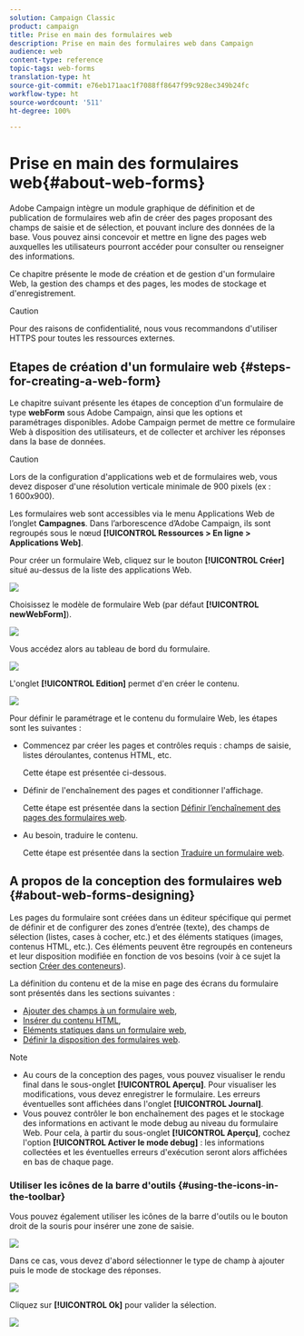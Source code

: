 ```yaml
---
solution: Campaign Classic
product: campaign
title: Prise en main des formulaires web
description: Prise en main des formulaires web dans Campaign
audience: web
content-type: reference
topic-tags: web-forms
translation-type: ht
source-git-commit: e76eb171aac1f7088ff8647f99c928ec349b24fc
workflow-type: ht
source-wordcount: '511'
ht-degree: 100%

---
```



# Prise en main des formulaires web{#about-web-forms}

Adobe Campaign intègre un module graphique de définition et de publication de formulaires web afin de créer des pages proposant des champs de saisie et de sélection, et pouvant inclure des données de la base. Vous pouvez ainsi concevoir et mettre en ligne des pages web auxquelles les utilisateurs pourront accéder pour consulter ou renseigner des informations.

Ce chapitre présente le mode de création et de gestion d&#39;un formulaire Web, la gestion des champs et des pages, les modes de stockage et d&#39;enregistrement.

>[!CAUTION]
>
>Pour des raisons de confidentialité, nous vous recommandons d&#39;utiliser HTTPS pour toutes les ressources externes.

## Etapes de création d&#39;un formulaire web {#steps-for-creating-a-web-form}

Le chapitre suivant présente les étapes de conception d&#39;un formulaire de type **webForm** sous Adobe Campaign, ainsi que les options et paramétrages disponibles. Adobe Campaign permet de mettre ce formulaire Web à disposition des utilisateurs, et de collecter et archiver les réponses dans la base de données.

>[!CAUTION]
>
>Lors de la configuration d&#39;applications web et de formulaires web, vous devez disposer d&#39;une résolution verticale minimale de 900 pixels (ex : 1 600x900).

Les formulaires web sont accessibles via le menu Applications Web de l’onglet **Campagnes**. Dans l’arborescence d’Adobe Campaign, ils sont regroupés sous le nœud **[!UICONTROL Ressources > En ligne > Applications Web]**.

Pour créer un formulaire Web, cliquez sur le bouton **[!UICONTROL Créer]** situé au-dessus de la liste des applications Web.

![](assets/webapp_create_new.png)

Choisissez le modèle de formulaire Web (par défaut **[!UICONTROL newWebForm]**).

![](assets/s_ncs_admin_survey_select_template.png)

Vous accédez alors au tableau de bord du formulaire.

![](assets/webapp_empty_dashboard.png)

L&#39;onglet **[!UICONTROL Edition]** permet d&#39;en créer le contenu.

![](assets/webapp_edit_tab.png)

Pour définir le paramétrage et le contenu du formulaire Web, les étapes sont les suivantes :

* Commencez par créer les pages et contrôles requis : champs de saisie, listes déroulantes, contenus HTML, etc.

   Cette étape est présentée ci-dessous.

* Définir de l&#39;enchaînement des pages et conditionner l&#39;affichage.

   Cette étape est présentée dans la section [Définir l’enchaînement des pages des formulaires web](../../web/using/defining-web-forms-page-sequencing.md).

* Au besoin, traduire le contenu.

   Cette étape est présentée dans la section [Traduire un formulaire web](../../web/using/translating-a-web-form.md).

## A propos de la conception des formulaires web {#about-web-forms-designing}

Les pages du formulaire sont créées dans un éditeur spécifique qui permet de définir et de configurer des zones d’entrée (texte), des champs de sélection (listes, cases à cocher, etc.) et des éléments statiques (images, contenus HTML, etc.). Ces éléments peuvent être regroupés en conteneurs et leur disposition modifiée en fonction de vos besoins (voir à ce sujet la section [Créer des conteneurs](../../web/using/defining-web-forms-layout.md#creating-containers)).

La définition du contenu et de la mise en page des écrans du formulaire sont présentés dans les sections suivantes :

* [Ajouter des champs à un formulaire web](../../web/using/adding-fields-to-a-web-form.md),
* [Insérer du contenu HTML](../../web/using/static-elements-in-a-web-form.md#inserting-html-content),
* [Eléments statiques dans un formulaire web](../../web/using/static-elements-in-a-web-form.md),
* [Définir la disposition des formulaires web](../../web/using/defining-web-forms-layout.md).

>[!NOTE]
>
>* Au cours de la conception des pages, vous pouvez visualiser le rendu final dans le sous-onglet **[!UICONTROL Aperçu]**. Pour visualiser les modifications, vous devez enregistrer le formulaire. Les erreurs éventuelles sont affichées dans l&#39;onglet **[!UICONTROL Journal]**.
>* Vous pouvez contrôler le bon enchaînement des pages et le stockage des informations en activant le mode debug au niveau du formulaire Web. Pour cela, à partir du sous-onglet **[!UICONTROL Aperçu]**, cochez l&#39;option **[!UICONTROL Activer le mode debug]** : les informations collectées et les éventuelles erreurs d&#39;exécution seront alors affichées en bas de chaque page.
>



### Utiliser les icônes de la barre d&#39;outils {#using-the-icons-in-the-toolbar}

Vous pouvez également utiliser les icônes de la barre d&#39;outils ou le bouton droit de la souris pour insérer une zone de saisie.

![](assets/s_ncs_admin_webform_add_selection.png)

Dans ce cas, vous devez d&#39;abord sélectionner le type de champ à ajouter puis le mode de stockage des réponses.

![](assets/s_ncs_admin_webform_select_storage.png)

Cliquez sur **[!UICONTROL Ok]** pour valider la sélection.

![](assets/s_ncs_admin_webform_confirm_storage.png)

